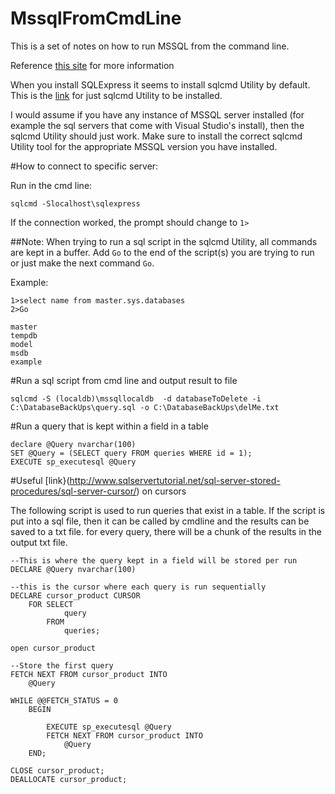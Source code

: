 # MssqlFromCmdLine

This is a set of notes on how to run MSSQL from the command line.

Reference [this site](https://docs.microsoft.com/en-us/sql/ssms/scripting/sqlcmd-start-the-utility?view=sql-server-ver15) for more information

When you install SQLExpress it seems to install sqlcmd Utility by default.
This is the [link](https://docs.microsoft.com/en-us/sql/tools/sqlcmd-utility?view=sql-server-ver15) for just sqlcmd Utility to be installed. 

I would assume if you have any instance of MSSQL server installed (for example the sql servers that come with Visual Studio's install), then the sqlcmd Utility should just work. Make sure to install the correct sqlcmd Utility tool for the appropriate MSSQL version you have installed.

#How to connect to specific server: 

Run in the cmd line: 
```
sqlcmd -Slocalhost\sqlexpress
```
If the connection worked, the prompt should change to ```1>```

##Note: When trying to run a sql script in the sqlcmd Utility, all commands are kept in a buffer. Add ```Go``` to the end of the script(s) you are trying to run or just make the next command ```Go```.

Example:

```
1>select name from master.sys.databases
2>Go

master
tempdb
model
msdb
example
```

#Run a sql script from cmd line and output result to file
```
sqlcmd -S (localdb)\mssqllocaldb  -d databaseToDelete -i C:\DatabaseBackUps\query.sql -o C:\DatabaseBackUps\delMe.txt
```

#Run a query that is kept within a field in a table
```
declare @Query nvarchar(100)
SET @Query = (SELECT query FROM queries WHERE id = 1);
EXECUTE sp_executesql @Query
```

#Useful [link}(http://www.sqlservertutorial.net/sql-server-stored-procedures/sql-server-cursor/) on cursors


The following script is used to run queries that exist in a table.
If the script is put into a sql file, then it can be called by cmdline and the results can be saved to a txt file.
for every query, there will be a chunk of the results in the output txt file.

```
--This is where the query kept in a field will be stored per run
DECLARE @Query nvarchar(100)

--this is the cursor where each query is run sequentially
DECLARE cursor_product CURSOR
	FOR SELECT 
			query
		FROM 
			queries;

open cursor_product

--Store the first query 
FETCH NEXT FROM cursor_product INTO 
    @Query 
 
WHILE @@FETCH_STATUS = 0
    BEGIN

		EXECUTE sp_executesql @Query
        FETCH NEXT FROM cursor_product INTO 
            @Query
    END;
	
CLOSE cursor_product;
DEALLOCATE cursor_product;
```



